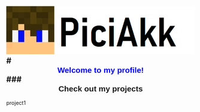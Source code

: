 ![My logo](https://github.com/PiciAkk/piciakk/blob/main/images/myLogo.png?raw=true)
#<center><span style="color: blue; font-family: 'Arial';">Welcome to my profile!</span></center>
###<center><span style="font-family: 'Arial';">Check out my projects</span></center>
---
project1
<!--
**PiciAkk/piciakk** is a ✨ _special_ ✨ repository because its `README.md` (this file) appears on your GitHub profile.

Here are some ideas to get you started:

- 🔭 I’m currently working on ...
- 🌱 I’m currently learning ...
- 👯 I’m looking to collaborate on ...
- 🤔 I’m looking for help with ...
- 💬 Ask me about ...
- 📫 How to reach me: ...
- 😄 Pronouns: ...
- ⚡ Fun fact: ...
-->
